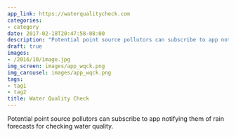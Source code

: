 ```yaml
---
app_link: https://waterqualitycheck.com
categories:
- category
date: 2017-02-18T20:47:58-08:00
description: "Potential point source pollutors can subscribe to app notifying them of rain forecasts for checking water quality."
draft: true
images:
- /2016/10/image.jpg
img_screen: images/app_wqck.png
img_carousel: images/app_wqck.png
tags:
- tag1
- tag2
title: Water Quality Check
---
```


Potential point source pollutors can subscribe to app notifying them of rain forecasts for checking water quality.

